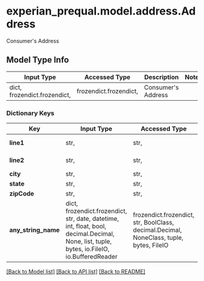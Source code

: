 # experian_prequal.model.address.Address

Consumer's Address

## Model Type Info
Input Type | Accessed Type | Description | Notes
------------ | ------------- | ------------- | -------------
dict, frozendict.frozendict,  | frozendict.frozendict,  | Consumer&#x27;s Address | 

### Dictionary Keys
Key | Input Type | Accessed Type | Description | Notes
------------ | ------------- | ------------- | ------------- | -------------
**line1** | str,  | str,  | Address Line 1 | 
**line2** | str,  | str,  | Address Line 2 | [optional] 
**city** | str,  | str,  | City | [optional] 
**state** | str,  | str,  | State | [optional] 
**zipCode** | str,  | str,  | ZIP Code. | [optional] 
**any_string_name** | dict, frozendict.frozendict, str, date, datetime, int, float, bool, decimal.Decimal, None, list, tuple, bytes, io.FileIO, io.BufferedReader | frozendict.frozendict, str, BoolClass, decimal.Decimal, NoneClass, tuple, bytes, FileIO | any string name can be used but the value must be the correct type | [optional]

[[Back to Model list]](../../README.md#documentation-for-models) [[Back to API list]](../../README.md#documentation-for-api-endpoints) [[Back to README]](../../README.md)

